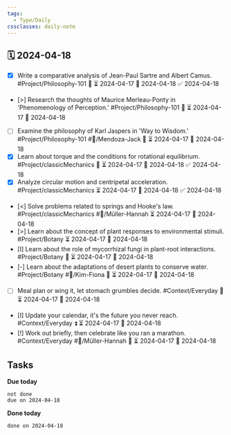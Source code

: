 ```yaml
---
tags:
  - Type/Daily
cssclasses: daily-note
---
```


## 🗓️ 2024-04-18

- [x] Write a comparative analysis of Jean-Paul Sartre and Albert Camus. #Project/Philosophy-101 🔼 ⏳ 2024-04-17 📅 2024-04-18 ✅ 2024-04-18
- [>] Research the thoughts of Maurice Merleau-Ponty in 'Phenomenology of Perception.' #Project/Philosophy-101 🔼 ⏳ 2024-04-17 📅 2024-04-18
- [ ] Examine the philosophy of Karl Jaspers in 'Way to Wisdom.' #Project/Philosophy-101 #👤/Mendoza-Jack 🔺 ⏳ 2024-04-17 📅 2024-04-18
- [x] Learn about torque and the conditions for rotational equilibrium. #Project/classicMechanics 🔺 ⏳ 2024-04-17 📅 2024-04-18 ✅ 2024-04-18
- [x] Analyze circular motion and centripetal acceleration. #Project/classicMechanics ⏳ 2024-04-17 📅 2024-04-18 ✅ 2024-04-18
- [<] Solve problems related to springs and Hooke's law. #Project/classicMechanics #👤/Müller-Hannah ⏳ 2024-04-17 📅 2024-04-18
- [>] Learn about the concept of plant responses to environmental stimuli. #Project/Botany ⏳ 2024-04-17 📅 2024-04-18
- [I] Learn about the role of mycorrhizal fungi in plant-root interactions. #Project/Botany 🔼 ⏳ 2024-04-17 📅 2024-04-18
- [-] Learn about the adaptations of desert plants to conserve water. #Project/Botany #👤/Kim-Fiona 🔽 ⏳ 2024-04-17 📅 2024-04-18
- [ ] Meal plan or wing it, let stomach grumbles decide. #Context/Everyday 🔺 ⏳ 2024-04-17 📅 2024-04-18
- [I] Update your calendar, it's the future you never reach. #Context/Everyday ⏫ ⏳ 2024-04-17 📅 2024-04-18
- [!] Work out briefly, then celebrate like you ran a marathon. #Context/Everyday #👤/Müller-Hannah 🔽 ⏳ 2024-04-17 📅 2024-04-18

## Tasks

**Due today**

```tasks
not done
due on 2024-04-18
```

**Done today**

```tasks
done on 2024-04-18
```
            